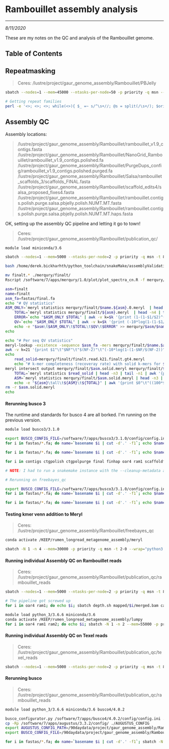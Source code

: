 # Rambouillet assembly analysis
---
*8/11/2020*

These are my notes on the QC and analysis of the Rambouillet genome.

## Table of Contents

## Repeatmasking

> Ceres: /lustre/project/gaur_genome_assembly/Rambouillet/PBJelly

```bash
sbatch --nodes=1 --mem=45000 --ntasks-per-node=50 -p priority -q msn --wrap="/lustre/project/rumen_longread_metagenome_assembly/binaries/RepeatMasker/RepeatMasker -pa 50 -q -species sheep -no_is -gff rambouillet.PBJelly.fa"

# Getting repeat families
perl -e '<>; <>; <>; while(<>){ $_ =~ s/^\s+//; @s = split(/\s+/); $orient = ($s[8] eq "+")? "+" : "-"; $qlen = $s[12] - $s[11]; print "$s[4]\t$s[5]\t$s[6]\t$orient\t$s[9]\t$s[10]\t$qlen\n";}' < rambouillet.PBJelly.fa.out > rambouillet.PBJelly.fa.famrepeat.bed
``` 

## Assembly QC

Assembly locations:

>/lustre/project/gaur_genome_assembly/Rambouillet/rambouillet_v1.9_contigs.fasta
>/lustre/project/gaur_genome_assembly/Rambouillet/NanoGrid_Rambouillet/rambouillet_v1.9_contigs.polished.fa
>/lustre/project/gaur_genome_assembly/Rambouillet/PurgeDups_config/rambouillet_v1.9_contigs.polished.purged.fa
>/lustre/project/gaur_genome_assembly/Rambouillet/Salsa/rambouillet_scaffolds_3/scaffolds_FINAL.fasta
>/lustre/project/gaur_genome_assembly/Rambouillet/scaffold_edits4/salsa_proposed_fixes4.fasta
>/lustre/project/gaur_genome_assembly/Rambouillet/rambouillet.contigs.polish.purge.salsa.pbjelly.polish.NUMT.MT.fasta
>/lustre/project/gaur_genome_assembly/Rambouillet/rambouillet.contigs.polish.purge.salsa.pbjelly.polish.NUMT.MT.haps.fasta

OK, setting up the assembly QC pipeline and letting it go to town!

> Ceres: /lustre/project/gaur_genome_assembly/Rambouillet/publication_qc/

```bash
module load miniconda/3.6

sbatch --nodes=1 --mem=5000 --ntasks-per-node=2 -p priority -q msn -t 8-0 snakemake --cluster-config ~/python_toolchain/snakeMake/assemblyValidation/cluster.json --cluster "sbatch --nodes={cluster.nodes} --ntasks-per-node={cluster.ntasks-per-node} --mem={cluster.mem} --partition={cluster.partition} -q {cluster.qos} -o {cluster.stdout} -t 8-0" -p --jobs 250 -s ~/python_toolchain/snakeMake/assemblyValidation/assemblyValidation --use-conda

bash /home/derek.bickharhth/python_toolchain/snakeMake/assemblyValidation/scripts/spectra-cn.revised.sh mapped/meryl_db.meryl /lustre/project/gaur_genome_assembly/Rambouillet/rambouillet.contigs.polish.purge.salsa.pbjelly.polish.NUMT.MT.fasta finalt finalt

mv finalt.* ./merqury/finalt/
Rscript /software/7/apps/merqury/1.0/plot/plot_spectra_cn.R -f merqury/finalt/finalt.spectra-asm.hist -o finalt.spectra-asm -z merqury/finalt/finalt.dist_only.hist --pdf

asm=finalt
name=finalt
asm_fa=fastas/final.fa
echo "# QV statistics"
ASM_ONLY=`meryl statistics merqury/finalt/$name.${asm}.0.meryl  | head -n4 | tail -n1 | awk '{print $2}'`
    TOTAL=`meryl statistics merqury/finalt/${asm}.meryl  | head -n4 | tail -n1 | awk '{print $2}'`
    ERROR=`echo "$ASM_ONLY $TOTAL" | awk -v k=$k '{print (1-(1-$1/$2)^(1/k))}'`
    QV=`echo "$ASM_ONLY $TOTAL" | awk -v k=$k '{print (-10*log(1-(1-$1/$2)^(1/k))/log(10))}'`
    echo -e "$asm\t$ASM_ONLY\t$TOTAL\t$QV\t$ERROR" >> merqury/$asm/$name.qv
echo

echo "# Per seq QV statistics"
meryl-lookup -existence -sequence $asm_fa -mers merqury/finalt/$name.$asm.0.meryl/ | \
awk -v k=21 '{print $1"\t"$NF"\t"$(NF-2)"\t"(-10*log(1-(1-$NF/$(NF-2))^(1/k))/log(10))"\t"(1-(1-$NF/$(NF-2))^(1/k))}' > merqury/finalt/$name.$asm.qv
echo
	read_solid=merqury/finalt/finalt.read.k21.finalt.gt4.meryl
    echo "# k-mer completeness (recoveray rate) with solid k-mers for $asm with > $filt counts"
meryl intersect output merqury/finalt/$asm.solid.meryl merqury/finalt/$asm.meryl $read_solid
    TOTAL=`meryl statistics $read_solid | head -n3 | tail -n1 | awk '{print $2}'`
    ASM=`meryl statistics merqury/finalt/$asm.solid.meryl | head -n3 | tail -n1 | awk '{print $2}'`
    echo -e "${asm}\tall\t${ASM}\t${TOTAL}" | awk '{print $0"\t"((100*$3)/$4)}' > merqury/$asm/$name.completeness.stats
rm -r $asm.solid.meryl
echo
```

#### Rerunning busco 3

The runtime and standards for busco 4 are all borked. I'm running on the previous version.

```bash
module load busco3/3.1.0

export BUSCO_CONFIG_FILE=/software/7/apps/busco3/3.1.0/config/config.ini.default
for i in fastas/*.fa; do name=`basename $i | cut -d'.' -f1`; echo $name; mkdir $name"_btemp"; cp -Rp /software/apps/augustus/gcc/64/3.2.3/config $name"_btemp/AUGUSTUS_CONFIG"; done

for i in fastas/*.fa; do name=`basename $i | cut -d'.' -f1`; echo $name; sbatch -N 1 -n 70 --mem=350000 -p priority -q msn --wrap="export AUGUSTUS_CONFIG_PATH=/lustre/project/gaur_genome_assembly/Rambouillet/rambouillet_qc/${name}_btemp/AUGUSTUS_CONFIG; run_BUSCO.py -i $i -o temp_${name} -c 70 -l /reference/data/BUSCO/v3/mammalia_odb9 -m genome"; done

for i in contigs ctgpolish ctgpolpurge final finhap oar4 ram1 scaffoldfixed scaffolds; do echo $i; cp run_temp_$i/short_summary*.txt busco/$i/busco_summary.txt; done

# NOTE: I had to run a snakemake instance with the --cleanup-metadata argument for two of the files

# Rerunning on freebayes_qc

export BUSCO_CONFIG_FILE=/software/7/apps/busco3/3.1.0/config/config.ini.default
for i in fastas/*.fa; do name=`basename $i | cut -d'.' -f1`; echo $name; mkdir $name"_btemp"; cp -Rp /software/apps/augustus/gcc/64/3.2.3/config $name"_btemp/AUGUSTUS_CONFIG"; done

for i in fastas/*.fa; do name=`basename $i | cut -d'.' -f1`; echo $name; sbatch -N 1 -n 70 --mem=350000 -p priority -q msn -t 6-0 --wrap="export AUGUSTUS_CONFIG_PATH=/lustre/project/gaur_genome_assembly/Rambouillet/freebayes_qc/${name}_btemp/AUGUSTUS_CONFIG; run_BUSCO.py -i $i -o temp_${name} -c 70 -l /reference/data/BUSCO/v3/mammalia_odb9 -m genome"; done
```


#### Testing kmer venn addition to Meryl

> Ceres: /lustre/project/gaur_genome_assembly/Rambouillet/freebayes_qc

```bash
conda activate /KEEP/rumen_longread_metagenome_assembly/meryl

sbatch -N 1 -n 4 --mem=30000 -p priority -q msn -t 2-0 --wrap="python3 ~/python_toolchain/sequenceData/merylVennUpset.py -m /lustre/project/rumen_longread_metagenome_assembly/binaries/meryl/build/bin/meryl -o ram_freebayes_comp -d merqury/finalt/finalt.meryl -d merqury/finhap/finhap.meryl -d merqury/freebayes/freebayes.meryl -d merqury/freehap/freehap.meryl -d merqury/freethap/freethap.meryl -d merqury/freetwo/freetwo.meryl -d merqury/ram1/ram1.meryl -d mapped/meryl_db.meryl"
```


#### Running individual Assembly QC on Rambouillet reads

> Ceres: /lustre/project/gaur_genome_assembly/Rambouillet/publication_qc/rambouillet_reads

```bash
sbatch --nodes=1 --mem=5000 --ntasks-per-node=2 -p priority -q msn -t 8-0 snakemake --cluster-config ~/python_toolchain/snakeMake/assemblyValidation/cluster.json --cluster "sbatch --nodes={cluster.nodes} --ntasks-per-node={cluster.ntasks-per-node} --mem={cluster.mem} --partition={cluster.partition} -q {cluster.qos} -o {cluster.stdout} -t 8-0" -p --jobs 250 -s ~/python_toolchain/snakeMake/assemblyValidation/assemblyValidation --use-conda

# The pipeline got screwed up
for i in oar4 ram1; do echo $i; sbatch depth.sh mapped/$i/merged.bam calls/$i/merged_depth.txt; done

module load python_3/3.6.6 miniconda/3.6
conda activate /KEEP/rumen_longread_metagenome_assembly/lumpy
for i in oar4 ram1 ram2; do echo $i; sbatch -N 1 -n 2 --mem=55000 -p priority -q msn --wrap="lumpyexpress -B mapped/$i/merged.bam -o calls/$i/merged_lumpy.vcf -v 2> logs/$i/lumpy_rerun.log"  ; done
```


#### Running individual Assembly QC on Texel reads

> Ceres: /lustre/project/gaur_genome_assembly/Rambouillet/publication_qc/texel_reads

```bash
sbatch --nodes=1 --mem=5000 --ntasks-per-node=2 -p priority -q msn -t 8-0 snakemake --cluster-config ~/python_toolchain/snakeMake/assemblyValidation/cluster.json --cluster "sbatch --nodes={cluster.nodes} --ntasks-per-node={cluster.ntasks-per-node} --mem={cluster.mem} --partition={cluster.partition} -q {cluster.qos} -o {cluster.stdout} -t 8-0" -p --jobs 250 -s ~/python_toolchain/snakeMake/assemblyValidation/assemblyValidation --use-conda
```


#### Rerunning busco

> Ceres: /lustre/project/gaur_genome_assembly/Rambouillet/publication_qc/rambouillet_reads

```bash
module load python_3/3.6.6 miniconda/3.6 busco4/4.0.2

busco_configurator.py /software/7/apps/busco4/4.0.2/config/config.ini ./busco_config.ini
cp -Rp /software/7/apps/augustus/3.3.2/config/ ./AUGUSTUS_CONFIG
export AUGUSTUS_CONFIG_PATH=/90daydata/project/gaur_genome_assembly/Rambouillet/publication_qc/rambouillet_reads/AUGUSTUS_CONFIG
export BUSCO_CONFIG_FILE=/90daydata/project/gaur_genome_assembly/Rambouillet/publication_qc/rambouillet_reads/busco_config.ini

for i in fastas/*.fa; do name=`basename $i | cut -d'.' -f1`; sbatch -N 1 -n 70 --mem=150000 -p priority -q msn --wrap="busco --in $i --out busco_rerun_${name} --force --cpu 70 --mode genome --lineage /90daydata/project/gaur_genome_assembly/Rambouillet/publication_qc/rambouillet_reads/busco_downloads/lineages/mammalia_odb10 --offline"; done

```